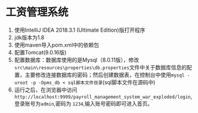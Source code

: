 # 工资管理系统
1. 使用IntelliJ IDEA 2018.3.1 (Ultimate Edition)版打开程序
2. jdk版本为1.8
3. 使用maven导入pom.xml中的依赖包
4. 配置Tomcat(9.0.16版)
5. 配置数据库：数据库使用的是Mysql（8.0.11版），修改`src\main\resources\properties\db.properties`文件中关于数据库信息的配置，主要修改连接数据库的密码；然后创建数据表，在控制台中使用`mysql -uroot -p -Dpms_db < sql脚本文件目录`(sql脚本文件在源码中)
6. 运行之后，在浏览器中访问`http://localhost:9999/payroll_management_system_war_exploded/login`,登录账号为`admin`,密码为
`1234`,输入账号密码即可进入首页。
